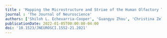 ```yaml
---
title : 'Mapping the Microstructure and Striae of the Human Olfactory Tract with Diffusion MRI'
journal : 'The Journal of Neuroscience'
authors: ['Shiloh L. Echevarria-Cooper', 'Guangyu Zhou', 'Christina Zelano', 'Franco Pestilli', 'Todd B. Parrish', 'Thorsten Kahnt']
publicationDate: 2022-01-05T00:00:00-04:00
doi: '10.1523/JNEUROSCI.1552-21.2021'
---
```

